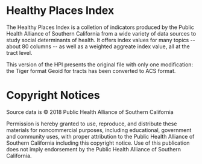 # Healthy Places Index

The Healthy Places Index is a colletion of indicators produced by the Public
Health Alliance of Southern California from a wide variety of data sources to
study social determinants of health. It offers index values for many topics --
about 80 columns -- as well as a weighted aggreate index value, all at the
tract level.

This version of the HPI presents the original file with only one modification: the Tiger format Geoid for tracts has been converted to ACS format.  

# Copyright Notices

Source data is © 2018 Public Health Alliance of Southern California

Permission is hereby granted to use, reproduce, and distribute these materials for noncommercial purposes, including educational, government and community uses, with proper attribution to the Public Health Alliance of Southern California including this copyright notice. Use of this publication does not imply endorsement by the Public Health Alliance of Southern California.
